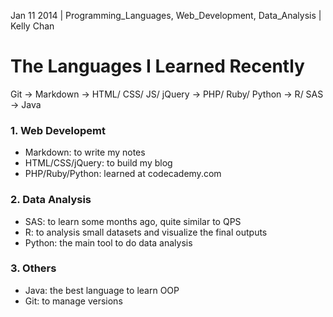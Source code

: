 Jan 11 2014 | Programming_Languages, Web_Development, Data_Analysis | Kelly Chan
# The Languages I Learned Recently

Git -> Markdown -> HTML/ CSS/ JS/ jQuery -> PHP/ Ruby/ Python -> R/ SAS -> Java

### 1. Web Developemt
- Markdown: to write my notes
- HTML/CSS/jQuery: to build my blog
- PHP/Ruby/Python: learned at codecademy.com

### 2. Data Analysis
- SAS: to learn some months ago, quite similar to QPS
- R: to analysis small datasets and visualize the final outputs
- Python: the main tool to do data analysis

### 3. Others
- Java: the best language to learn OOP
- Git: to manage versions
